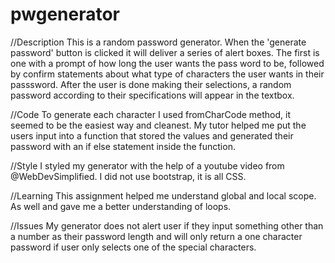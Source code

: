 # pwgenerator

//Description
This is a random password generator. When the 'generate password' button is clicked it will deliver a series of alert boxes. The first is one with a prompt of how long the user wants the pass word to be, followed by confirm statements about what type of characters the user wants in their passsword. After the user is done making their selections, a random password according to their specifications will appear in the textbox.

//Code
To generate each character I used fromCharCode method, it seemed to be the easiest way and cleanest. My tutor helped me put the users input into a function that stored the values and generated their password with an if else statement inside the function.

//Style
I styled my generator with the help of a youtube video from @WebDevSimplified. I did not use bootstrap, it is all CSS.

//Learning
This assignment helped me understand global and local scope. As well and gave me a better understanding of loops.

//Issues
My generator does not alert user if they input something other than a number as their password length and will only return a one character password if user only selects one of the special characters. 
